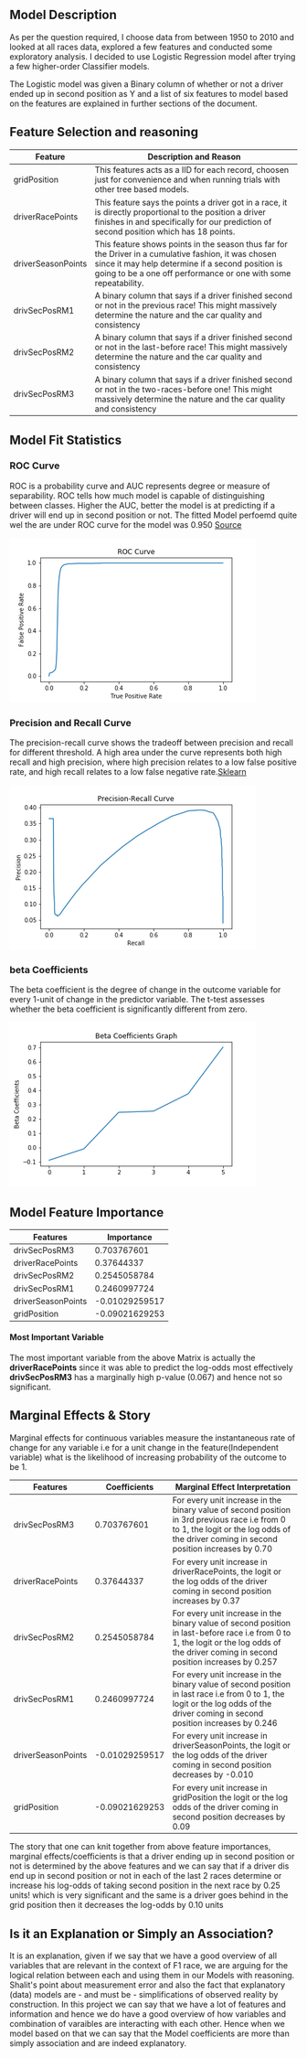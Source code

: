
## Model Description 

As per the question required, I choose data from between 1950 to 2010 and looked at all races data, explored a few features and conducted some exploratory analysis. I decided to use Logistic Regression model after trying a few higher-order Classifier models. 

The Logistic model was given a Binary column of whether or not a driver ended up in second position as Y and a list of six features to model based on the features are explained in further sections of the document. 

## Feature Selection and reasoning

| Feature            	| Description and Reason                                                                                                                                                                                                                                                                                   	|
|--------------------	|----------------------------------------------------------------------------------------------------------------------------------------------------------------------------------------------------------------------------------------------------------------------------------------------------------	|
| gridPosition           	| This features acts as a IID for each record, choosen just for convenience and when running trials with other tree based models.                                                                                                                                                                  	|
| driverRacePoints   	| This feature says the points a driver got in a race, it is directly proportional to the position a driver finishes in and specifically for our prediction of second position which has 18 points.                                                                                                        	|
| driverSeasonPoints 	| This feature shows points in the season thus far for the Driver in a cumulative fashion, it was chosen since it may help determine if a second position is going to be a one off performance or one with some repeatability.                                                                             	|
| drivSecPosRM1      	| A binary column that says if a driver finished second or not in the previous race! This might massively determine the nature and the car quality and consistency                                                                                                                                         	|
| drivSecPosRM2      	| A binary column that says if a driver finished second or not in the last-before race! This might massively determine the nature and the car quality and consistency                                                                                                                                      	|
| drivSecPosRM3      	| A binary column that says if a driver finished second or not in the two-races-before one! This might massively determine the nature and the car quality and consistency                                                                                                                                  	|


## Model Fit Statistics

### ROC Curve
ROC is a probability curve and AUC represents degree or measure of separability. ROC tells how much model is capable of distinguishing between classes. Higher the AUC, better the model is at predicting if a driver will end up in second position or not. The fitted Model perfoemd quite wel the are under ROC curve for the model was 0.950 [Source](https://machinelearningmastery.com/roc-curves-and-precision-recall-curves-for-classification-in-python/)

![Q1_ROC_curve](https://github.com/QMSS-GR5069-Spring2021/group-project-group_3_let-s_go_hamilton/blob/main/reports/figures/Q1_roc_curve.png)

### Precision and Recall Curve
The precision-recall curve shows the tradeoff between precision and recall for different threshold. A high area under the curve represents both high recall and high precision, where high precision relates to a low false positive rate, and high recall relates to a low false negative rate.[Sklearn](https://scikit-learn.org/stable/auto_examples/model_selection/plot_precision_recall.html)

![Q1_precision_recall_curve](https://github.com/QMSS-GR5069-Spring2021/group-project-group_3_let-s_go_hamilton/blob/main/reports/figures/Q1_precision_recall_curve.png)

### beta Coefficients


The beta coefficient is the degree of change in the outcome variable for every 1-unit of change in the predictor variable. The t-test assesses whether the beta coefficient is significantly different from zero.

![Q1_beta_coefficients](https://github.com/QMSS-GR5069-Spring2021/group-project-group_3_let-s_go_hamilton/blob/main/reports/figures/Q1_beta_coefficients.png)


## Model Feature Importance 

| Features           	| Importance     	|
|--------------------	|----------------	|
| drivSecPosRM3      	| 0.703767601    	|
| driverRacePoints   	| 0.37644337     	|
| drivSecPosRM2      	| 0.2545058784   	|
| drivSecPosRM1      	| 0.2460997724   	|
| driverSeasonPoints 	| -0.01029259517 	|
| gridPosition       	| -0.09021629253 	|


#### Most Important Variable 

The most important variable from the above Matrix is actually the **driverRacePoints** since it was able to predict the log-odds most effectively **drivSecPosRM3**
has a marginally high p-value (0.067) and hence not so significant. 

## Marginal Effects & Story

Marginal effects for continuous variables measure the instantaneous rate of change for any variable i.e for a unit change in the feature(Independent variable) what is the likelihood of increasing probability of the outcome to be 1.

| Features           	| Coefficients   	| Marginal Effect Interpretation                                                                                                                                                           	|
|--------------------	|----------------	|------------------------------------------------------------------------------------------------------------------------------------------------------------------------------------------	|
| drivSecPosRM3      	| 0.703767601    	| For every unit increase in the binary value of second position in 3rd previous race i.e from 0 to 1, the logit or the log odds of the driver coming in second position increases by 0.70 	|
| driverRacePoints   	| 0.37644337     	| For every unit increase in driverRacePoints, the logit or the log odds of the driver coming in second position increases by 0.37                                                         	|
| drivSecPosRM2      	| 0.2545058784   	| For every unit increase in the binary value of second position in last-before race i.e from 0 to 1, the logit or the log odds of the driver coming in second position increases by 0.257 	|
| drivSecPosRM1      	| 0.2460997724   	| For every unit increase in the binary value of second position in last race i.e from 0 to 1, the logit or the log odds of the driver coming in second position increases by 0.246        	|
| driverSeasonPoints 	| -0.01029259517 	| For every unit increase in driverSeasonPoints, the logit or the log odds of the driver coming in second position decreases by -0.010                                                     	|
| gridPosition       	| -0.09021629253 	| For every unit increase in gridPosition  the logit or the log odds of the driver coming in second position decreases by 0.09                                                             	|



The story that one can knit together from above feature importances, marginal effects/coefficients is that a driver ending up in second position or not is determined by the above features and we can say that if a driver dis end up in second position or not in each of the last 2 races determine or increase his log-odds of taking second position in the next race by 0.25 units! which is very significant and the same is a driver goes behind in the grid position then it decreases the log-odds by 0.10 units

## Is it an Explanation or Simply an Association?

It is an explanation, given if we say that we have a good overview of all variables that are relevant in the context of F1 race, we are arguing for the logical relation between each and using them in our Models with reasoning. Shalit's point about measurement error and also the fact that explanatory (data) models are - and must be - simplifications of observed reality by construction. In this project we can say that we have a lot of features and information and hence we do have a good overview of how variables and combination of varaibles are interacting with each other. Hence when we model based on that we can say that the Model coefficients are more than simply association and are indeed explanatory. 

